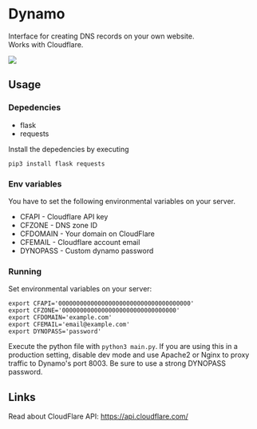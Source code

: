 # Dynamo
Interface for creating DNS records on your own website.  
Works with Cloudflare.

![](https://i.imgur.com/pgih9b8.png)

## Usage

### Depedencies
* flask
* requests

Install the depedencies by executing
```
pip3 install flask requests
```

### Env variables
You have to set the following environmental variables on your server.
* CFAPI - Cloudflare API key
* CFZONE - DNS zone ID
* CFDOMAIN - Your domain on CloudFlare
* CFEMAIL - Cloudflare account email
* DYNOPASS - Custom dynamo password

### Running
Set environmental variables on your server:
```
export CFAPI='0000000000000000000000000000000000000'
export CFZONE='00000000000000000000000000000000'
export CFDOMAIN='example.com'
export CFEMAIL='email@example.com'
export DYNOPASS='password'
```

Execute the python file with `python3 main.py`. If you are using this in a production setting, disable dev mode and use Apache2 or Nginx to proxy traffic to Dynamo's port 8003. Be sure to use a strong DYNOPASS password.

## Links
Read about CloudFlare API: https://api.cloudflare.com/
